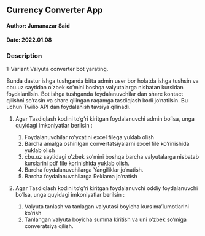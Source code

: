 ## Currency Converter App
#### Author: Jumanazar Said
#### Date: 2022.01.08

### Description
1-Variant
Valyuta converter bot yarating.

Bunda dastur ishga tushganda bitta admin user bor holatda ishga tushsin va cbu.uz saytidan o’zbek so’mini boshqa valyutalarga nisbatan kursidan foydalanilsin. Bot ishga tushganda foydalanuvchilar dan share kontact qilishni so’rasin va share qilingan raqamga tasdiqlash kodi jo’natilsin. Bu uchun Twilio API dan foydalanish tavsiya qilinadi.
1. Agar Tasdiqlash kodini to’g’ri kiritgan foydalanuvchi admin bo’lsa, unga quyidagi imkoniyatlar berilsin : 
   1. Foydalanuvchilar ro’yxatini excel filega yuklab olish
   2. Barcha amalga oshirilgan convertatsiyalarni excel file ko’rinishida yuklab olish
   3. cbu.uz saytidagi o’zbek so’mini boshqa barcha valyutalarga nisbatab kurslarini pdf file korinishida yuklab olish.
   4. Barcha foydalanuvchilarga Yangiliklar jo’natish.
   5. Barcha foydalanuvchilarga Reklama jo’natish

2. Agar Tasdiqlash kodini to’g’ri kiritgan foydalanuvchi oddiy
   foydalanuvchi bo’lsa, unga quyidagi imkoniyatlar berilsin :

   1. Valyuta tanlash  va tanlagan valyutasi boyicha kurs ma’lumotlarini
      ko’rish 
   2. Tanlangan valyuta boyicha summa kiritish va uni o’zbek so’miga converatsiya qilish.

